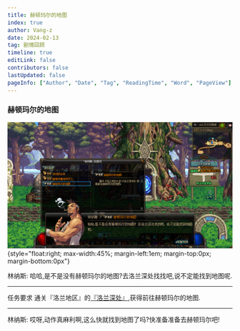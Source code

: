 ```yaml
---
title: 赫顿玛尔的地图
index: true
author: Vang-z
date: 2024-02-13
tag: 剧情回顾
timeline: true
editLink: false
contributors: false
lastUpdated: false
pageInfo: ["Author", "Date", "Tag", "ReadingTime", "Word", "PageView"]
---
```


### 赫顿玛尔的地图

![](./assets/images/5.png) {style="float:right; max-width:45%; margin-left:1em; margin-top:0px; margin-bottom:0px"}

<a>林纳斯</a>: 哈哈,是不是没有赫顿玛尔的地图?去洛兰深处找找吧,说不定能找到地图呢.
___
<a>任务要求</a>
通关『洛兰地区』的[『洛兰深处』](https://rfo.wiki/walkthrough/dungeon/lorieninside.html),获得前往赫顿玛尔的地图.
___
<a>林纳斯</a>: 哎呀,动作真麻利啊,这么快就找到地图了吗?快准备准备去赫顿玛尔吧!
